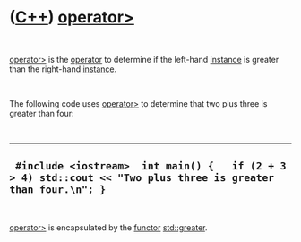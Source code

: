 
 

 

 

 

 

([C++](Cpp.md)) [operator&gt;](CppOperatorGreater.md)
=======================================================

 

[operator&gt;](CppOperatorGreater.md) is the
[operator](CppOperator.md) to determine if the left-hand
[instance](CppInstance.md) is greater than the right-hand
[instance](CppInstance.md).

 

The following code uses [operator&gt;](CppOperatorGreater.md) to
determine that two plus three is greater than four:

 

  ----------------------------------------------------------------------------------------------------------------
  ` #include <iostream>  int main() {   if (2 + 3 > 4) std::cout << "Two plus three is greater than four.\n"; }`
  ----------------------------------------------------------------------------------------------------------------

 

[operator&gt;](CppOperatorGreater.md) is encapsulated by the
[functor](CppFunctor.md) [std::greater](CppStdGreater.md).

 

 

 

 

 

 

